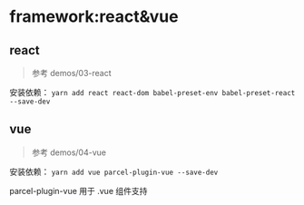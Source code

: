 # framework:react&vue

## react

>参考 demos/03-react

安装依赖：
`yarn add react react-dom babel-preset-env babel-preset-react --save-dev`

## vue

>参考 demos/04-vue

安装依赖：
`yarn add vue parcel-plugin-vue --save-dev`

parcel-plugin-vue 用于 .vue 组件支持